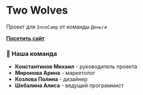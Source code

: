 # Two Wolves
Проект для `InnoCamp` от команды `Деньги`

**[Посетить сайт](https://bit.ly/wolves-money)**

### 📌 Наша команда
- **Константинов Михаил** - руководитель проекта
- **Миронова Арина** - маркетолог
- **Козлова Полина** - дизайнер
- **Шебалина Алиса** - ведущий программист
